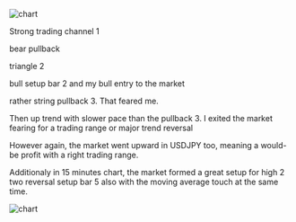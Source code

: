 ![chart](https://raw2.github.com/ryoqun/price-action-analysis/master/2014y02m20d/usdjpy-m5.png "")

Strong trading channel 1

bear pullback

triangle 2

bull setup bar 2 and my bull entry to the market

rather string pullback 3. That feared me.

Then up trend with slower pace than the pullback 3. I exited the market fearing for a trading range or major trend reversal

However again, the market went upward in USDJPY too, meaning a would-be profit with a right trading range.

Additionaly in 15 minutes chart, the market formed a great setup for high 2 two reversal setup bar 5 also with the moving average touch at the same time.

![chart](https://raw2.github.com/ryoqun/price-action-analysis/master/2014y02m20d/usdjpy-m15.png "")

